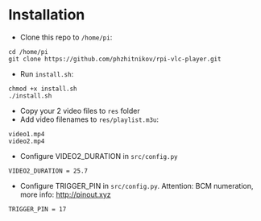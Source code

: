 # Installation
- Clone this repo to `/home/pi`:
```
cd /home/pi
git clone https://github.com/phzhitnikov/rpi-vlc-player.git
```
- Run `install.sh`:
```
chmod +x install.sh
./install.sh
```
- Copy your 2 video files to `res` folder
- Add video filenames to `res/playlist.m3u`:
```
video1.mp4
video2.mp4
```
- Configure VIDEO2_DURATION in `src/config.py` 
```
VIDEO2_DURATION = 25.7
```
- Configure TRIGGER_PIN in `src/config.py`. Attention: BCM numeration, more info: http://pinout.xyz
```
TRIGGER_PIN = 17
```